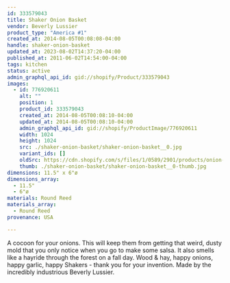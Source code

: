 ```yaml
---
id: 333579043
title: Shaker Onion Basket
vendor: Beverly Lussier
product_type: "America #1"
created_at: 2014-08-05T00:08:08-04:00
handle: shaker-onion-basket
updated_at: 2023-08-02T14:37:20-04:00
published_at: 2011-06-02T14:54:00-04:00
tags: kitchen
status: active
admin_graphql_api_id: gid://shopify/Product/333579043
images:
  - id: 776920611
    alt: ""
    position: 1
    product_id: 333579043
    created_at: 2014-08-05T00:08:10-04:00
    updated_at: 2014-08-05T00:08:10-04:00
    admin_graphql_api_id: gid://shopify/ProductImage/776920611
    width: 1024
    height: 1024
    src: ./shaker-onion-basket/shaker-onion-basket__0.jpg
    variant_ids: []
    oldSrc: https://cdn.shopify.com/s/files/1/0589/2901/products/onion-basket_1.jpeg?v=1407211690
    thumb: ./shaker-onion-basket/shaker-onion-basket__0-thumb.jpg
dimensions: 11.5" x 6"ø
dimensions_array:
  - 11.5"
  - 6"ø
materials: Round Reed
materials_array:
  - Round Reed
provenance: USA

---
```


A cocoon for your onions. This will keep them from getting that weird, dusty mold that you only notice when you go to make some salsa. It also smells like a hayride through the forest on a fall day. Wood & hay, happy onions, happy garlic, happy Shakers - thank you for your invention. Made by the incredibly industrious Beverly Lussier.